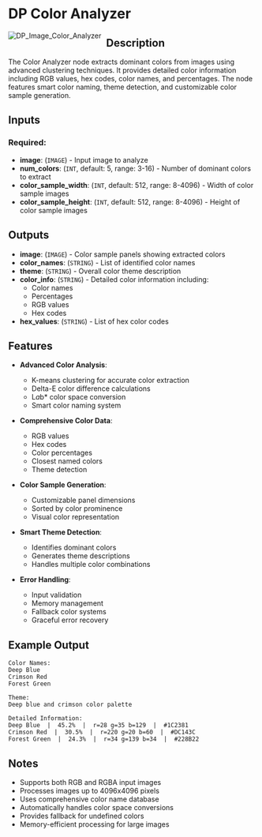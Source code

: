 # DP Color Analyzer

<img src="https://github.com/user-attachments/assets/bf90ffac-3925-40ed-9873-2ea3a7d42d1c" alt="DP_Image_Color_Analyzer" style="float: left; margin-right: 10px;"/>

## Description

The Color Analyzer node extracts dominant colors from images using advanced clustering techniques. It provides detailed color information including RGB values, hex codes, color names, and percentages. The node features smart color naming, theme detection, and customizable color sample generation.

## Inputs

### Required:
- **image**: (`IMAGE`) - Input image to analyze
- **num_colors**: (`INT`, default: 5, range: 3-16) - Number of dominant colors to extract
- **color_sample_width**: (`INT`, default: 512, range: 8-4096) - Width of color sample images
- **color_sample_height**: (`INT`, default: 512, range: 8-4096) - Height of color sample images

## Outputs

- **image**: (`IMAGE`) - Color sample panels showing extracted colors
- **color_names**: (`STRING`) - List of identified color names
- **theme**: (`STRING`) - Overall color theme description
- **color_info**: (`STRING`) - Detailed color information including:
  - Color names
  - Percentages
  - RGB values
  - Hex codes
- **hex_values**: (`STRING`) - List of hex color codes

## Features

- **Advanced Color Analysis**:
  - K-means clustering for accurate color extraction
  - Delta-E color difference calculations
  - L*a*b* color space conversion
  - Smart color naming system

- **Comprehensive Color Data**:
  - RGB values
  - Hex codes
  - Color percentages
  - Closest named colors
  - Theme detection

- **Color Sample Generation**:
  - Customizable panel dimensions
  - Sorted by color prominence
  - Visual color representation

- **Smart Theme Detection**:
  - Identifies dominant colors
  - Generates theme descriptions
  - Handles multiple color combinations

- **Error Handling**:
  - Input validation
  - Memory management
  - Fallback color systems
  - Graceful error recovery

## Example Output
```
Color Names:
Deep Blue
Crimson Red
Forest Green

Theme:
Deep blue and crimson color palette

Detailed Information:
Deep Blue  |  45.2%  |  r=28 g=35 b=129  |  #1C2381
Crimson Red  |  30.5%  |  r=220 g=20 b=60  |  #DC143C
Forest Green  |  24.3%  |  r=34 g=139 b=34  |  #228B22
```

## Notes

- Supports both RGB and RGBA input images
- Processes images up to 4096x4096 pixels
- Uses comprehensive color name database
- Automatically handles color space conversions
- Provides fallback for undefined colors
- Memory-efficient processing for large images
